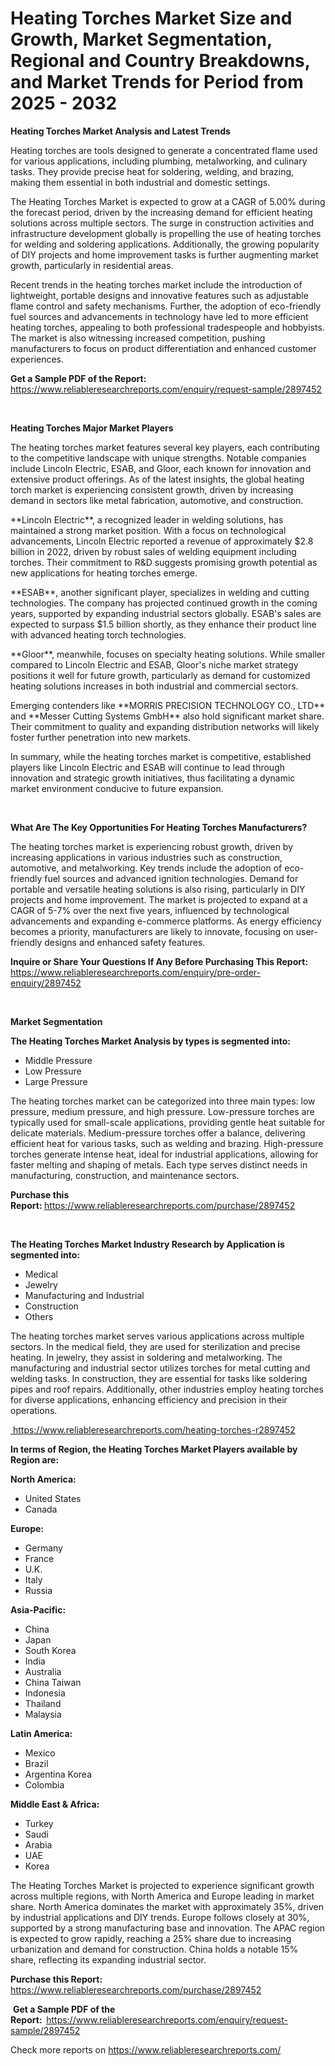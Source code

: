 <p><h1>Heating Torches Market Size and Growth, Market Segmentation, Regional and Country Breakdowns, and Market Trends for Period from 2025 -  2032</h1></p><p><strong>Heating Torches Market Analysis and Latest Trends</strong></p>
<p><p>Heating torches are tools designed to generate a concentrated flame used for various applications, including plumbing, metalworking, and culinary tasks. They provide precise heat for soldering, welding, and brazing, making them essential in both industrial and domestic settings. </p><p>The Heating Torches Market is expected to grow at a CAGR of 5.00% during the forecast period, driven by the increasing demand for efficient heating solutions across multiple sectors. The surge in construction activities and infrastructure development globally is propelling the use of heating torches for welding and soldering applications. Additionally, the growing popularity of DIY projects and home improvement tasks is further augmenting market growth, particularly in residential areas.</p><p>Recent trends in the heating torches market include the introduction of lightweight, portable designs and innovative features such as adjustable flame control and safety mechanisms. Further, the adoption of eco-friendly fuel sources and advancements in technology have led to more efficient heating torches, appealing to both professional tradespeople and hobbyists. The market is also witnessing increased competition, pushing manufacturers to focus on product differentiation and enhanced customer experiences.</p></p>
<p><strong>Get a Sample PDF of the Report:&nbsp;</strong> <a href="https://www.reliableresearchreports.com/enquiry/request-sample/2897452?utm_campaign=3054&utm_medium=2&utm_source=Github&utm_content=ia&utm_term=15032025&utm_id=heating-torches">https://www.reliableresearchreports.com/enquiry/request-sample/2897452</a></p>
<p>&nbsp;</p>
<p><strong>Heating Torches Major Market Players</strong></p>
<p><p>The heating torches market features several key players, each contributing to the competitive landscape with unique strengths. Notable companies include Lincoln Electric, ESAB, and Gloor, each known for innovation and extensive product offerings. As of the latest insights, the global heating torch market is experiencing consistent growth, driven by increasing demand in sectors like metal fabrication, automotive, and construction.</p><p>**Lincoln Electric**, a recognized leader in welding solutions, has maintained a strong market position. With a focus on technological advancements, Lincoln Electric reported a revenue of approximately $2.8 billion in 2022, driven by robust sales of welding equipment including torches. Their commitment to R&D suggests promising growth potential as new applications for heating torches emerge.</p><p>**ESAB**, another significant player, specializes in welding and cutting technologies. The company has projected continued growth in the coming years, supported by expanding industrial sectors globally. ESAB's sales are expected to surpass $1.5 billion shortly, as they enhance their product line with advanced heating torch technologies.</p><p>**Gloor**, meanwhile, focuses on specialty heating solutions. While smaller compared to Lincoln Electric and ESAB, Gloor's niche market strategy positions it well for future growth, particularly as demand for customized heating solutions increases in both industrial and commercial sectors.</p><p>Emerging contenders like **MORRIS PRECISION TECHNOLOGY CO., LTD** and **Messer Cutting Systems GmbH** also hold significant market share. Their commitment to quality and expanding distribution networks will likely foster further penetration into new markets.</p><p>In summary, while the heating torches market is competitive, established players like Lincoln Electric and ESAB will continue to lead through innovation and strategic growth initiatives, thus facilitating a dynamic market environment conducive to future expansion.</p></p>
<p>&nbsp;</p>
<p><strong>What Are The Key Opportunities For Heating Torches Manufacturers?</strong></p>
<p><p>The heating torches market is experiencing robust growth, driven by increasing applications in various industries such as construction, automotive, and metalworking. Key trends include the adoption of eco-friendly fuel sources and advanced ignition technologies. Demand for portable and versatile heating solutions is also rising, particularly in DIY projects and home improvement. The market is projected to expand at a CAGR of 5-7% over the next five years, influenced by technological advancements and expanding e-commerce platforms. As energy efficiency becomes a priority, manufacturers are likely to innovate, focusing on user-friendly designs and enhanced safety features.</p></p>
<p><strong>Inquire or Share Your Questions If Any Before Purchasing This Report:</strong> <a href="https://www.reliableresearchreports.com/enquiry/pre-order-enquiry/2897452?utm_campaign=3054&utm_medium=2&utm_source=Github&utm_content=ia&utm_term=15032025&utm_id=heating-torches">https://www.reliableresearchreports.com/enquiry/pre-order-enquiry/2897452</a></p>
<p>&nbsp;</p>
<p><strong>Market Segmentation</strong></p>
<p><strong>The Heating Torches Market Analysis by types is segmented into:</strong></p>
<p><ul><li>Middle Pressure</li><li>Low Pressure</li><li>Large Pressure</li></ul></p>
<p><p>The heating torches market can be categorized into three main types: low pressure, medium pressure, and high pressure. Low-pressure torches are typically used for small-scale applications, providing gentle heat suitable for delicate materials. Medium-pressure torches offer a balance, delivering efficient heat for various tasks, such as welding and brazing. High-pressure torches generate intense heat, ideal for industrial applications, allowing for faster melting and shaping of metals. Each type serves distinct needs in manufacturing, construction, and maintenance sectors.</p></p>
<p><strong>Purchase this Report:&nbsp;</strong><a href="https://www.reliableresearchreports.com/purchase/2897452?utm_campaign=3054&utm_medium=2&utm_source=Github&utm_content=ia&utm_term=15032025&utm_id=heating-torches">https://www.reliableresearchreports.com/purchase/2897452</a></p>
<p>&nbsp;</p>
<p><strong>The Heating Torches Market Industry Research by Application is segmented into:</strong></p>
<p><ul><li>Medical</li><li>Jewelry</li><li>Manufacturing and Industrial</li><li>Construction</li><li>Others</li></ul></p>
<p><p>The heating torches market serves various applications across multiple sectors. In the medical field, they are used for sterilization and precise heating. In jewelry, they assist in soldering and metalworking. The manufacturing and industrial sector utilizes torches for metal cutting and welding tasks. In construction, they are essential for tasks like soldering pipes and roof repairs. Additionally, other industries employ heating torches for diverse applications, enhancing efficiency and precision in their operations.</p></p>
<p><a href="https://www.reliableresearchreports.com/heating-torches-r2897452?utm_campaign=3054&utm_medium=2&utm_source=Github&utm_content=ia&utm_term=15032025&utm_id=heating-torches">&nbsp;https://www.reliableresearchreports.com/heating-torches-r2897452</a></p>
<p><strong>In terms of Region, the Heating Torches Market Players available by Region are:</strong></p>
<p>
    <p> <strong> North America: </strong>
        <ul>
            <li>United States</li>
            <li>Canada</li>
        </ul>
        </p> 
    <p> <strong> Europe: </strong>
        <ul>
            <li>Germany</li>
            <li>France</li>
            <li>U.K.</li>
            <li>Italy</li>
            <li>Russia</li>
        </ul>
        </p> 
    <p> <strong> Asia-Pacific: </strong>
        <ul>
            <li>China</li>
            <li>Japan</li>
            <li>South Korea</li>
            <li>India</li>
            <li>Australia</li>
            <li>China Taiwan</li>
            <li>Indonesia</li>
            <li>Thailand</li>
            <li>Malaysia</li>
        </ul>
        </p> 
    <p> <strong> Latin America: </strong>
        <ul>
            <li>Mexico</li>
            <li>Brazil</li>
            <li>Argentina Korea</li>
            <li>Colombia</li>
        </ul>
        </p> 
    <p> <strong> Middle East & Africa: </strong>
        <ul>
            <li>Turkey</li>
            <li>Saudi</li>
            <li>Arabia</li>
            <li>UAE</li>
            <li>Korea</li>
        </ul>
    </p>
    </p>
<p><p>The Heating Torches Market is projected to experience significant growth across multiple regions, with North America and Europe leading in market share. North America dominates the market with approximately 35%, driven by industrial applications and DIY trends. Europe follows closely at 30%, supported by a strong manufacturing base and innovation. The APAC region is expected to grow rapidly, reaching a 25% share due to increasing urbanization and demand for construction. China holds a notable 15% share, reflecting its expanding industrial sector.</p></p>
<p><strong>Purchase this Report: </strong><a href="https://www.reliableresearchreports.com/purchase/2897452?utm_campaign=3054&utm_medium=2&utm_source=Github&utm_content=ia&utm_term=15032025&utm_id=heating-torches">https://www.reliableresearchreports.com/purchase/2897452</a></p>
<p>&nbsp;<strong>Get a Sample PDF of the Report:&nbsp;&nbsp;</strong><a href="https://www.reliableresearchreports.com/enquiry/request-sample/2897452?utm_campaign=3054&utm_medium=2&utm_source=Github&utm_content=ia&utm_term=15032025&utm_id=heating-torches">https://www.reliableresearchreports.com/enquiry/request-sample/2897452</a></p>
<p><strong></strong></p>
<p>Check more reports on <a href="https://www.reliableresearchreports.com/?utm_campaign=3054&utm_medium=2&utm_source=Github&utm_content=ia&utm_term=15032025&utm_id=heating-torches">https://www.reliableresearchreports.com/</a></p>